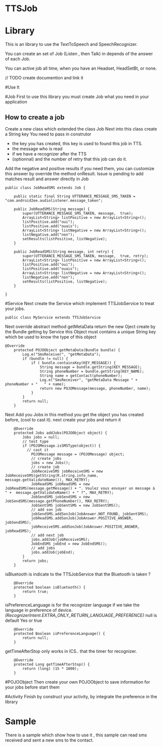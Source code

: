 TTSJob
======

# Library
This is an library to use the TextToSpeech and SpeechRecognizer.

You can create an set of Job (Listen , then Talk) in depends of the answer of each Job.

You can active job all time, when you have an Headset, HeadSetBt, or none.

// TODO create documention and link it

#Use It

#Job
First to use this library you must create Job what you need in your application

## How to create a job

Create a new class which extended the class Job
Next into this class create a String key
You need to pass in construtor 
  * the key you has created, this key is used to found this job in TTS.
  * the message who is read
  * if we have a recognizer after the TTS
  * (optionnal)  and the number of retry that this job can do it.

Add the negative and positive results if you need them, you can customize this answer by override the method onResult. Issue is pending to add matches result and answer directly in Job

```
public class JobReadSMS extends Job {
	
	public static final String UTTERANCE_MESSAGE_SMS_TAKEN = "com.android2ee.audiolistener.message_taken";
	
	public JobReadSMS(String message) {
		super(UTTERANCE_MESSAGE_SMS_TAKEN, message,  true);
		ArrayList<String> listPositive = new ArrayList<String>();
		listPositive.add("oui");
		listPositive.add("ouais");
		ArrayList<String> listNegative = new ArrayList<String>();
		listNegative.add("non");
		setResults(listPositive, listNegative);
	}
	
	public JobReadSMS(String message, int retry) {
		super(UTTERANCE_MESSAGE_SMS_TAKEN, message,  true, retry);
		ArrayList<String> listPositive = new ArrayList<String>();
		listPositive.add("oui");
		listPositive.add("ouais");
		ArrayList<String> listNegative = new ArrayList<String>();
		listNegative.add("non");
		setResults(listPositive, listNegative);
	}

}
```

#Service
Next create the Service which implement TTSJobService to treat your jobs.
```
public class MyService extends TTSJobService
```

Next override abstract method
getMetaData return the new Oject create by the Bundle getting by Service
this Object must contains a unique String key which be used to know the type of this object
```
@Override
	protected POJOObject getMetaData(Bundle bundle) {
		Log.e("SmsReceiver", "getMetaData");
		if (bundle != null) {
			if ( bundle.containsKey(KEY_MESSAGE)) {
				String message = bundle.getString(KEY_MESSAGE);
				String phoneNumber = bundle.getString(KEY_NAME);
				String name = getContact(phoneNumber);
				Log.e("SmsReceiver", "getMetaData Message " + phoneNumber + "   " + name);
				return new POJOMessage(message, phoneNumber, name);
			}
		}
		return null;
	}
```

Next Add you Jobs
in this method you get the object you has created before, (cool to cast it).
next create your jobs and return it
```
	@Override
	protected Jobs addJobs(POJOObject object) {
		Jobs jobs = null;
		// test type
		if (POJOMessage.isSMSType(object)) {
		  // cast it
			POJOMessage message = (POJOMessage) object;
			// create jobs
			jobs = new Jobs();
			// create job
			JobReceiveSMS jobReceiveSMS = new JobReceiveSMS(getString(R.string.info_name, message.getValidateName()), MAX_RETRY);
			JobReadSMS jobReadSMS = new JobReadSMS(message.getMessage() + ". Voulez vous envoyer un message à " +  message.getValidateName() + " ?", MAX_RETRY);
			JobSendSMS jobSendSMS = new JobSendSMS(message.getPhoneNumber(), MAX_RETRY);
			JobSentSMS jobSentSMS = new JobSentSMS();
			// add son job
			jobSendSMS.addSonJob(JobAnswer.NOT_FOUND, jobSentSMS);
			jobReadSMS.addSonJob(JobAnswer.POSITIVE_ANSWER, jobSendSMS);
			jobReceiveSMS.addSonJob(JobAnswer.POSITIVE_ANSWER, jobReadSMS);
			// add next job
			jobs.addJob(jobReceiveSMS);
			JobEndSMS jobEnd = new JobEndSMS();
			// add jobs
			jobs.addJob(jobEnd);
		}
		return jobs;
	}
```

isBluetooth is indicate to the TTSJobService that the Bluetooth is taken ?
```
	@Override
	protected boolean isBluetooth() {
		return true;
	}
```

isPreferenceLanguage is for the recognizer language if we take the language in preference of device.
*(RecognizerIntent.EXTRA_ONLY_RETURN_LANGUAGE_PREFERENCE)*
null is default
Yes or true
```
	@Override
	protected Boolean isPreferenceLanguage() {
		return null;
	}
```

getTimeAfterStop only works in ICS.. that the timer for recognizer.
```
	@Override
	protected Long getTimeAfterStop() {
		return (long) (15 * 1000);
	}
```

#POJOObject
Then create your own POJOObject to save information for your jobs before start them

#Activity
Finish by construct your activity, by integrate the preference in the library

# Sample

There is a sample which show how to use it , this sample can read sms received and sent a new sms to the contact.


